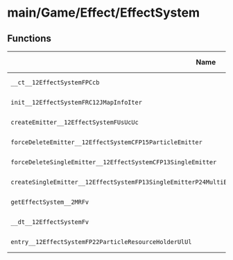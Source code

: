 # main/Game/Effect/EffectSystem

## Functions

| Name | Address | Match % |
|------|---------|---------|
| `__ct__12EffectSystemFPCcb` | `0x800C54FC` | :x: (0.0%) |
| `init__12EffectSystemFRC12JMapInfoIter` | `0x800C55B4` | :x: (0.0%) |
| `createEmitter__12EffectSystemFUsUcUc` | `0x800C55B8` | :x: (0.0%) |
| `forceDeleteEmitter__12EffectSystemCFP15ParticleEmitter` | `0x800C5664` | :x: (0.0%) |
| `forceDeleteSingleEmitter__12EffectSystemCFP13SingleEmitter` | `0x800C56D0` | :x: (0.0%) |
| `createSingleEmitter__12EffectSystemFP13SingleEmitterP24MultiEmitterCallBackBaseP28MultiEmitterParticleCallBack` | `0x800C571C` | :x: (0.0%) |
| `getEffectSystem__2MRFv` | `0x800C57CC` | :x: (0.0%) |
| `__dt__12EffectSystemFv` | `0x800C57F4` | :x: (0.0%) |
| `entry__12EffectSystemFP22ParticleResourceHolderUlUl` | `0x800C584C` | :x: (0.0%) |